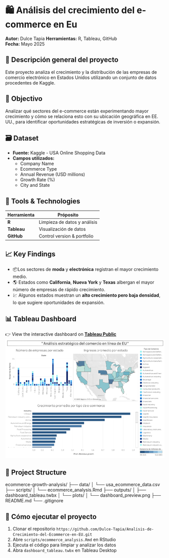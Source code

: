 # 🛍️ Análisis del crecimiento del e-commerce en Eu

**Autor:** Dulce Tapia
**Herramientas:** R, Tableau, GitHub  
**Fecha:** Mayo 2025

## 📌 Descripción general del proyecto
Este proyecto analiza el crecimiento y la distribución de las empresas de comercio electrónico en Estados Unidos utilizando un conjunto de datos procedentes de Kaggle. 

## 🎯 Objectivo
Analizar qué sectores del e-commerce están experimentando mayor crecimiento y cómo se relaciona esto con su ubicación geográfica en EE. UU., para identificar oportunidades estratégicas de inversión o expansión.

## 🗃️ Dataset
- **Fuente:** Kaggle - USA Online Shopping Data
- **Campos utilizados:**
  - Company Name
  - Ecommerce Type
  - Annual Revenue (USD millions)
  - Growth Rate (%)
  - City and State

## 🔧 Tools & Technologies
|Herramienta | Próposito                    |
|------------|------------------------------|
| **R**      | Limpieza de datos y análisis |
| **Tableau**| Visualización de datos       |
| **GitHub** | Control version & portfolio  |

## 📈 Key Findings
- 📦Los sectores de **moda** y **electrónica** registran el mayor crecimiento medio.
- 🌎 Estados como **California**, **Nueva York** y **Texas** albergan el mayor número de empresas de rápido crecimiento.
- 💹 Algunos estados muestran un **alto crecimiento pero baja densidad**, lo que sugiere oportunidades de expansión.

## 📊 Tableau Dashboard

👉 View the interactive dashboard on **[Tableau Public](https://public.tableau.com/app/profile/dulce.tapia)**  
![Dashboard Screenshot](./outputs/Dashboard_Analisis.png)

## 📁 Project Structure
ecommerce-growth-analysis/
├── data/
│ └── usa_ecommerce_data.csv
├── scripts/
│ └── ecommerce_analysis.Rmd
├── outputs/
│ ├── dashboard_tableau.twbx
│ └── plots/
│ └── dashboard_preview.png
├── README.md
└── .gitignore

## 🚀 Cómo ejecutar el proyecto
1. Clonar el repositorio 
 `https://github.com/Dulce-Tapia/Analisis-de-Crecimiento-del-Ecommerce-en-EU.git`
2. Abre `scripts/ecommerce_analysis.Rmd` en RStudio
3. Ejecuta el código para limpiar y analizar los datos
4. Abra `dashboard_tableau.twbx` en Tableau Desktop

